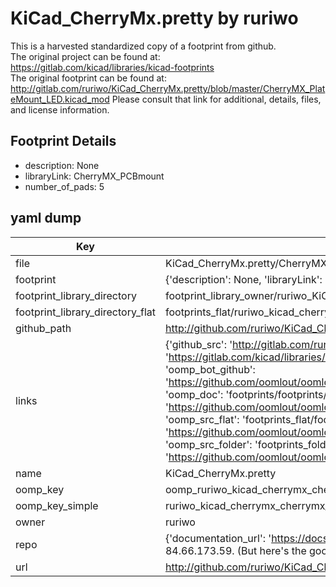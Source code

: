 # KiCad_CherryMx.pretty by ruriwo  
This is a harvested standardized copy of a footprint from github.  
The original project can be found at:  
https://gitlab.com/kicad/libraries/kicad-footprints  
The original footprint can be found at:
http://gitlab.com/ruriwo/KiCad_CherryMx.pretty/blob/master/CherryMX_PlateMount_LED.kicad_mod
Please consult that link for additional, details, files, and license information.  
## Footprint Details
* description: None  
* libraryLink: CherryMX_PCBmount  
* number_of_pads: 5  
## yaml dump  
| Key | Value |  
| --- | --- |  
| file | KiCad_CherryMx.pretty/CherryMX_PCBmount.kicad_mod |  
| footprint | {'description': None, 'libraryLink': 'CherryMX_PCBmount', 'number_of_pads': 5} |  
| footprint_library_directory | footprint_library_owner/ruriwo_KiCad_CherryMx.pretty |  
| footprint_library_directory_flat | footprints_flat/ruriwo_kicad_cherrymx_cherrymx_pcbmount/working |  
| github_path | http://github.com/ruriwo/KiCad_CherryMx.pretty/blob/master/CherryMX_PCBmount.kicad_mod |  
| links | {'github_src': 'http://gitlab.com/ruriwo/KiCad_CherryMx.pretty/blob/master/CherryMX_PlateMount_LED.kicad_mod', 'github_src_repo': 'https://gitlab.com/kicad/libraries/kicad-footprints', 'oomp_bot': 'footprints/ruriwo_kicad_cherrymx_cherrymx_pcbmount/working', 'oomp_bot_github': 'https://github.com/oomlout/oomlout_oomp_footprint_bot/tree/main/footprints/ruriwo_kicad_cherrymx_cherrymx_pcbmount/working', 'oomp_doc': 'footprints/footprints/ruriwo/KiCad_CherryMx/CherryMX_PCBmount/working/', 'oomp_doc_github': 'https://github.com/oomlout/oomlout_oomp_footprint_doc/tree/main/footprints/footprints/ruriwo/KiCad_CherryMx/CherryMX_PCBmount/working', 'oomp_src_flat': 'footprints_flat/footprints_flat/ruriwo_kicad_cherrymx_cherrymx_pcbmount/working', 'oomp_src_flat_github': 'https://github.com/oomlout/oomlout_oomp_footprint_src/tree/main/footprints_flat/ruriwo_kicad_cherrymx_cherrymx_pcbmount/working', 'oomp_src_folder': 'footprints_folder/footprints_folder/ruriwo/KiCad_CherryMx/CherryMX_PCBmount/working', 'oomp_src_folder_github': 'https://github.com/oomlout/oomlout_oomp_footprint_src/tree/main/footprints_folder/ruriwo/KiCad_CherryMx/CherryMX_PCBmount/working'} |  
| name | KiCad_CherryMx.pretty |  
| oomp_key | oomp_ruriwo_kicad_cherrymx_cherrymx_pcbmount |  
| oomp_key_simple | ruriwo_kicad_cherrymx_cherrymx_pcbmount |  
| owner | ruriwo |  
| repo | {'documentation_url': 'https://docs.github.com/rest/overview/resources-in-the-rest-api#rate-limiting', 'message': "API rate limit exceeded for 84.66.173.59. (But here's the good news: Authenticated requests get a higher rate limit. Check out the documentation for more details.)"} |  
| url | http://github.com/ruriwo/KiCad_CherryMx.pretty |  

